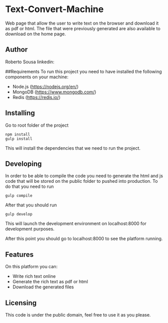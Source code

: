 # Text-Convert-Machine

Web page that allow the user to write text on the browser and download it as pdf or html.
The file that were previously generated are also available to download on the home page.

## Author
Roberto Sousa
linkedin:

##Requirements
To run this project you need to have installed the following components on your machine:
* Node.js (https://nodejs.org/en/)
* MongoDB (https://www.mongodb.com/)
* Redis (https://redis.io/)

## Installing

Go to root folder of the project
```shell
npm install
gulp install
```

This will install the dependencies that we need to run the project.

## Developing

In order to be able to compile the code you need to generate the html and js code that will be stored on the public folder to pushed into production.
To do that you need to run
```shell
gulp compile
```
After that you should run
```shell
gulp develop
```
This will launch the development environment on localhost:8000 for development purposes.

After this point you should go to localhost:8000 to see the platform running.

## Features

On this platform you can:
* Write rich text online
* Generate the rich text as pdf or html
* Download the generated files


## Licensing

This code is under the public domain, feel free to use it as you please.
